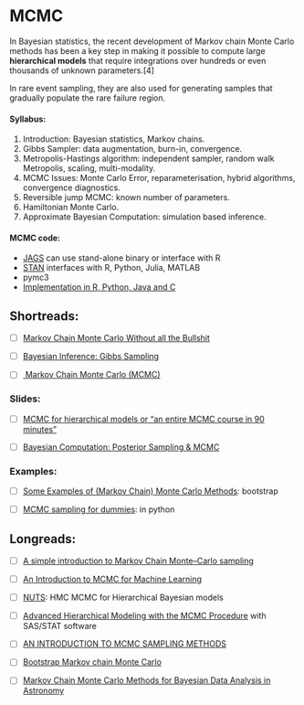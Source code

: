 # MCMC

In Bayesian statistics, the recent development of Markov chain Monte Carlo methods has been a key step in making it possible to compute large **hierarchical models** that require integrations over hundreds or even thousands of unknown parameters.[4]

In rare event sampling, they are also used for generating samples that gradually populate the rare failure region.

#### Syllabus:

1. Introduction: Bayesian statistics, Markov chains. 
2. Gibbs Sampler: data augmentation, burn-in, convergence. 
3. Metropolis-Hastings algorithm: independent sampler, random walk Metropolis, scaling, multi-modality. 
4. MCMC Issues: Monte Carlo Error, reparameterisation, hybrid algorithms, convergence diagnostics. 
5. Reversible jump MCMC: known number of parameters. 
6. Hamiltonian Monte Carlo. 
7. Approximate Bayesian Computation: simulation based inference. 


#### MCMC code:

- [JAGS](http://mcmc-jags.sourceforge.net)  can use stand-alone binary or interface with R
- [STAN](http://mc-stan.org/documentation/) interfaces with R, Python, Julia, MATLAB
- pymc3
- [Implementation in R, Python, Java and C](https://darrenjw.wordpress.com/2010/04/28/mcmc-programming-in-r-python-java-and-c/)



## Shortreads:



- [ ] [Markov Chain Monte Carlo Without all the Bullshit](https://jeremykun.com/2015/04/06/markov-chain-monte-carlo-without-all-the-bullshit/)

- [ ] [Bayesian Inference: Gibbs Sampling](http://www.mit.edu/~ilkery/papers/GibbsSampling.pdf)

- [ ] [ Markov Chain Monte Carlo (MCMC)](http://www.cs.cmu.edu/~epxing/Class/10708-16/note/10708_scribe_lecture16.pdf)




### Slides:

- [ ] [MCMC for hierarchical models  or “an entire MCMC course in 90 minutes”](http://www.math.chalmers.se/~bodavid/GMRF2015/Lectures/F6slides.pdf)

- [ ] [Bayesian Computation: Posterior Sampling & MCMC](http://astrostatistics.psu.edu/su14/lectures/CosPop14-2-2-BayesComp-2.pdf)


### Examples:

- [ ] [Some Examples of
(Markov Chain) Monte Carlo Methods](http://www.bytemining.com/wp-content/uploads/2010/04/notes_dis1.pdf):
bootstrap

- [ ] [MCMC sampling for dummies](https://twiecki.github.io/blog/2015/11/10/mcmc-sampling/): in python

## Longreads:

- [ ] [A simple introduction to Markov Chain Monte–Carlo sampling](https://link.springer.com/article/10.3758/s13423-016-1015-8)


- [ ] [An Introduction to MCMC for Machine Learning](https://link.springer.com/content/pdf/10.1023%2FA%3A1020281327116.pdf)

- [ ] [NUTS](https://arxiv.org/pdf/1111.4246.pdf): HMC MCMC for Hierarchical Bayesian models


- [ ] [Advanced Hierarchical Modeling with the MCMC Procedure](https://support.sas.com/resources/papers/proceedings17/SAS0478-2017.pdf) 
with SAS/STAT software

- [ ] [AN INTRODUCTION TO MCMC SAMPLING METHODS](https://www.statistics.com/papers/LESSON1_Notes_MCMC.pdf)

- [ ] [Bootstrap Markov chain Monte Carlo](https://arxiv.org/pdf/1008.1596.pdf)


- [ ] [Markov Chain Monte Carlo
Methods for Bayesian Data
Analysis in Astronomy](https://arxiv.org/pdf/1706.01629.pdf)


